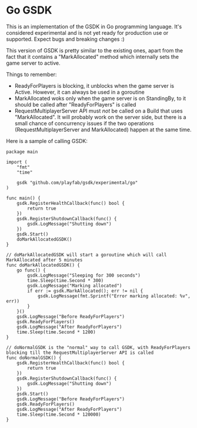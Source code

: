 # Go GSDK

This is an implementation of the GSDK in Go programming language. It's considered experimental and is not yet ready for production use or supported. Expect bugs and breaking changes :)

This version of GSDK is pretty similar to the existing ones, apart from the fact that it contains a "MarkAllocated" method which internally sets the game server to active.

Things to remember:

- ReadyForPlayers is blocking, it unblocks when the game server is Active. However, it can always be used in a goroutine
- MarkAllocated woks only when the game server is on StandingBy, to it should be called after "ReadyForPlayers" is called
- RequestMultiplayerServer API must *not* be called on a Build that uses "MarkAllocated". It will probably work on the server side, but there is a small chance of concurrency issues if the two operations (RequestMultiplayerServer and MarkAllocated) happen at the same time.

Here is a sample of calling GSDK:

```golang
package main

import (
	"fmt"
	"time"

	gsdk "github.com/playfab/gsdk/experimental/go"
)

func main() {
	gsdk.RegisterHealthCallback(func() bool {
		return true
	})
	gsdk.RegisterShutdownCallback(func() {
		gsdk.LogMessage("Shutting down")
	})
	gsdk.Start()
	doMarkAllocatedGSDK()
}

// doMarkAllocatedGSDK will start a goroutine which will call MarkAllocated after 5 minutes
func doMarkAllocatedGSDK() {
	go func() {
		gsdk.LogMessage("Sleeping for 300 seconds")
		time.Sleep(time.Second * 300)
		gsdk.LogMessage("Marking allocated")
		if err := gsdk.MarkAllocated(); err != nil {
			gsdk.LogMessage(fmt.Sprintf("Error marking allocated: %v", err))
		}
	}()
	gsdk.LogMessage("Before ReadyForPlayers")
	gsdk.ReadyForPlayers()
	gsdk.LogMessage("After ReadyForPlayers")
	time.Sleep(time.Second * 1200)
}

// doNormalGSDK is the "normal" way to call GSDK, with ReadyForPlayers blocking till the RequestMultiplayerServer API is called
func doNormalGSDK() {
	gsdk.RegisterHealthCallback(func() bool {
		return true
	})
	gsdk.RegisterShutdownCallback(func() {
		gsdk.LogMessage("Shutting down")
	})
	gsdk.Start()
	gsdk.LogMessage("Before ReadyForPlayers")
	gsdk.ReadyForPlayers()
	gsdk.LogMessage("After ReadyForPlayers")
	time.Sleep(time.Second * 120000)
}
```